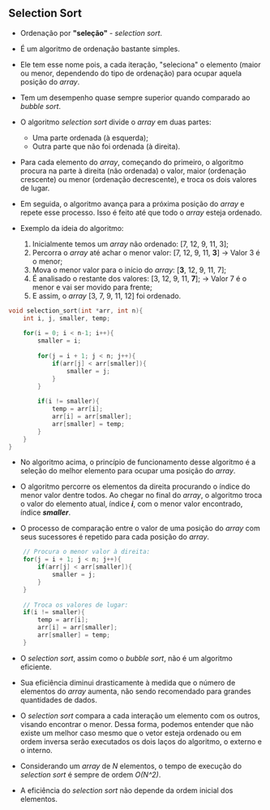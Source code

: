 ## Selection Sort

* Ordenação por **"seleção"** - _selection sort_.

* É um algoritmo de ordenação bastante simples.

* Ele tem esse nome pois, a cada iteração, "seleciona" o elemento (maior ou menor, dependendo do tipo de ordenação) para ocupar aquela posição do _array_.

* Tem um desempenho quase sempre superior quando comparado ao _bubble sort_.

* O algoritmo _selection sort_ divide o _array_ em duas partes:

    * Uma parte ordenada (à esquerda);
    * Outra parte que não foi ordenada (à direita).

* Para cada elemento do _array_, começando do primeiro, o algoritmo procura na parte à direita (não ordenada) o valor, maior (ordenação crescente) ou menor (ordenação decrescente), e troca os dois valores de lugar.

* Em seguida, o algoritmo avança para a próxima posição do _array_ e repete esse processo. Isso é feito até que todo o _array_ esteja ordenado.

* Exemplo da ideia do algoritmo:

    1. Inicialmente temos um _array_ não ordenado: [7, 12, 9, 11, 3];
    2. Percorra o _array_ até achar o menor valor: [7, 12, 9, 11, **3**] -> Valor 3 é o menor;
    3. Mova o menor valor para o início do _array_: [**3**, 12, 9, 11, 7];
    4. É analisado o restante dos valores: [3, 12, 9, 11, **7**]; -> Valor 7 é o menor e vai ser movido para frente;
    5. E assim, o _array_ [3, 7, 9, 11, 12] foi ordenado.

~~~C
void selection_sort(int *arr, int n){
    int i, j, smaller, temp;
    
    for(i = 0; i < n-1; i++){
        smaller = i;
        
        for(j = i + 1; j < n; j++){
            if(arr[j] < arr[smaller]){
                smaller = j;
            }
        }
        
        if(i != smaller){
            temp = arr[i];
            arr[i] = arr[smaller];
            arr[smaller] = temp;
        }
    }
}
~~~

* No algoritmo acima, o princípio de funcionamento desse algoritmo é a seleção do melhor elemento para ocupar uma posição do _array_.

* O algoritmo percorre os elementos da direita procurando o índice do menor valor dentre todos. Ao chegar no final do _array_, o algoritmo troca o valor do elemento atual, índice **_i_**, com o menor valor encontrado, índice **_smaller_**.

* O processo de comparação entre o valor de uma posição do _array_ com seus sucessores é repetido para cada posição do _array_.

~~~C
    // Procura o menor valor à direita:
    for(j = i + 1; j < n; j++){
        if(arr[j] < arr[smaller]){
            smaller = j;
        }
    }
    
    // Troca os valores de lugar:
    if(i != smaller){
        temp = arr[i];
        arr[i] = arr[smaller];
        arr[smaller] = temp;
    }
~~~

* O _selection sort_, assim como o _bubble sort_, não é um algoritmo eficiente.

* Sua eficiência diminui drasticamente à medida que o número de elementos do _array_ aumenta, não sendo recomendado para grandes quantidades de dados.

* O _selection sort_ compara a cada interação um elemento com os outros, visando encontrar o menor. Dessa forma, podemos entender que não existe um melhor caso mesmo que o vetor esteja ordenado ou em ordem inversa serão executados os dois laços do algoritmo, o externo e o interno.

* Considerando um _array_ de _N_ elementos, o tempo de execução do _selection sort_ é sempre de ordem _O(N^2)_.

* A eficiência do _selection sort_ não depende da ordem inicial dos elementos.